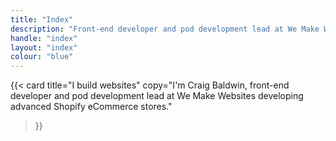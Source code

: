 ```yaml
---
title: "Index"
description: "Front-end developer and pod development lead at We Make Websites developing advanced Shopify eCommerce stores."
handle: "index"
layout: "index"
colour: "blue"
---
```


{{<
  card
  title="I build websites"
  copy="I'm Craig Baldwin, front-end developer and pod development lead at We Make Websites developing advanced Shopify eCommerce stores."
>}}
